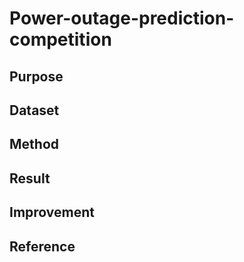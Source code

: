 # Power-outage-prediction-competition

## Purpose
## Dataset
## Method
## Result
## Improvement
## Reference
